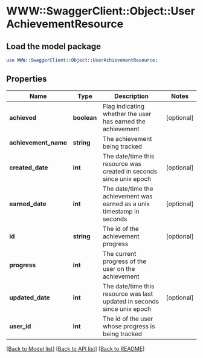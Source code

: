 # WWW::SwaggerClient::Object::UserAchievementResource

## Load the model package
```perl
use WWW::SwaggerClient::Object::UserAchievementResource;
```

## Properties
Name | Type | Description | Notes
------------ | ------------- | ------------- | -------------
**achieved** | **boolean** | Flag indicating whether the user has earned the achievement | [optional] 
**achievement_name** | **string** | The achievement being tracked | 
**created_date** | **int** | The date/time this resource was created in seconds since unix epoch | [optional] 
**earned_date** | **int** | The date/time the achievement was earned as a unix timestamp in seconds | [optional] 
**id** | **string** | The id of the achievement progress | [optional] 
**progress** | **int** | The current progress of the user on the achievement | 
**updated_date** | **int** | The date/time this resource was last updated in seconds since unix epoch | [optional] 
**user_id** | **int** | The id of the user whose progress is being tracked | 

[[Back to Model list]](../README.md#documentation-for-models) [[Back to API list]](../README.md#documentation-for-api-endpoints) [[Back to README]](../README.md)



